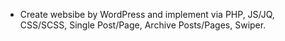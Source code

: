 - Create websibe by WordPress and implement via PHP, JS/JQ, CSS/SCSS, Single Post/Page, Archive Posts/Pages, Swiper.
